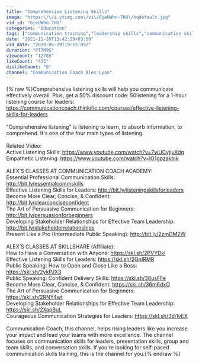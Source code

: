```yaml
---
title: "Comprehensive Listening Skills"
image: "https:\/\/i.ytimg.com\/vi\/6jeUWhn-7HU\/hqdefault.jpg"
vid_id: "6jeUWhn-7HU"
categories: "Education"
tags: ["communication training","leadership skills","communication skills"]
date: "2021-11-20T13:42:29+03:00"
vid_date: "2020-06-29T19:15:09Z"
duration: "PT7M9S"
viewcount: "12785"
likeCount: "435"
dislikeCount: "6"
channel: "Communication Coach Alex Lyon"
---
```

{% raw %}Comprehensive listening skills will help you communicate effectively overall. Plus, get a 50% discount code: 50listening for a 1-hour listening course for leaders: <a rel="nofollow" target="blank" href="https://communicationcoach.thinkific.com/courses/effective-listening-skills-for-leaders">https://communicationcoach.thinkific.com/courses/effective-listening-skills-for-leaders</a> <br /><br />&quot;Comprehensive listening&quot; is listening to learn, to absorb information, to comprehend. It's one of the four main types of listening. <br /><br />Related Video: <br />Active Listening Skills: <a rel="nofollow" target="blank" href="https://www.youtube.com/watch?v=7wUCyjiyXdg">https://www.youtube.com/watch?v=7wUCyjiyXdg</a><br />Empathetic Listening: <a rel="nofollow" target="blank" href="https://www.youtube.com/watch?v=lO1gpzakbik">https://www.youtube.com/watch?v=lO1gpzakbik</a><br /><br />ALEX’S CLASSES AT COMMUNICATION COACH ACADEMY:<br />Essential Professional Communication Skills: <a rel="nofollow" target="blank" href="http://bit.ly/essentialcommskills">http://bit.ly/essentialcommskills</a> <br />Effective Listening Skills for Leaders: <a rel="nofollow" target="blank" href="http://bit.ly/listeningskillsforleaders">http://bit.ly/listeningskillsforleaders</a> <br />Become More Clear, Concise, &amp; Confident: <a rel="nofollow" target="blank" href="http://bit.ly/clearconciseconfident">http://bit.ly/clearconciseconfident</a> <br />The Art of Persuasive Communication for Beginners: <a rel="nofollow" target="blank" href="http://bit.ly/persuasionforbeginners">http://bit.ly/persuasionforbeginners</a> <br />Developing Stakeholder Relationships for Effective Team Leadership: <a rel="nofollow" target="blank" href="http://bit.ly/stakeholderrelationships">http://bit.ly/stakeholderrelationships</a> <br />Present Like a Pro (Intermediate Public Speaking): <a rel="nofollow" target="blank" href="http://bit.ly/2zmDM2W">http://bit.ly/2zmDM2W</a> <br /><br />ALEX’S CLASSES AT SKILLSHARE (Affiliate):<br />How to Have a Conversation with Anyone: <a rel="nofollow" target="blank" href="https://skl.sh/2PVYDkl">https://skl.sh/2PVYDkl</a><br />Effective Listening Skills for Leaders: <a rel="nofollow" target="blank" href="https://skl.sh/2GnIRMR">https://skl.sh/2GnIRMR</a> <br />Public Speaking: How to Open and Close Like a Boss: <a rel="nofollow" target="blank" href="https://skl.sh/2ykPJX3">https://skl.sh/2ykPJX3</a><br />Public Speaking: Confident Delivery Skills: <a rel="nofollow" target="blank" href="https://skl.sh/38usFFe">https://skl.sh/38usFFe</a> <br />Become More Clear, Concise, &amp; Confident: <a rel="nofollow" target="blank" href="https://skl.sh/36m6dxO">https://skl.sh/36m6dxO</a><br />The Art of Persuasive Communication for Beginners: <a rel="nofollow" target="blank" href="https://skl.sh/2RNY4wt">https://skl.sh/2RNY4wt</a> <br />Developing Stakeholder Relationships for Effective Team Leadership: <a rel="nofollow" target="blank" href="https://skl.sh/2XapBuL">https://skl.sh/2XapBuL</a><br />Courageous Communication Strategies for Leaders: <a rel="nofollow" target="blank" href="https://skl.sh/3di1vEX">https://skl.sh/3di1vEX</a> <br /><br />Communication Coach, this channel, helps rising leaders like you increase your impact and lead your teams with more excellence. The channel focuses on communication skills for leaders, presentation skills, group and team skills, and conversation skills. If you're looking for self-paced communication skills training, this is the channel for you.{% endraw %}
